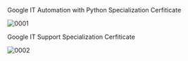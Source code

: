 Google IT Automation with Python Specialization Cerfiticate

![0001](https://user-images.githubusercontent.com/80049717/130423487-b8137425-d810-48aa-86e3-b98fba7f07b5.jpg)

Google IT Support Specialization Cerfiticate

![0002](https://user-images.githubusercontent.com/80049717/130423585-4557a4f9-33c1-4ae8-a9a4-43e578d58efe.jpg)

